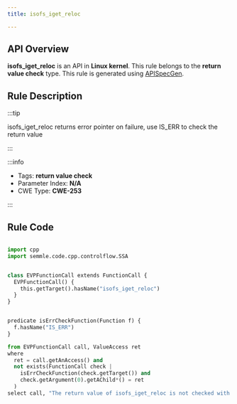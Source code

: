 ```yaml
---
title: isofs_iget_reloc

---
```



## API Overview
**isofs_iget_reloc** is an API in **Linux kernel**. This rule belongs to the **return value check** type. This rule is generated using [APISpecGen](../../tools/APISpecGen).
## Rule Description

:::tip

isofs_iget_reloc returns error pointer on failure, use IS_ERR to check the return value

:::

:::info

- Tags: **return value check**
- Parameter Index: **N/A**
- CWE Type: **CWE-253**

:::

## Rule Code
```python

import cpp
import semmle.code.cpp.controlflow.SSA


class EVPFunctionCall extends FunctionCall {
  EVPFunctionCall() {
    this.getTarget().hasName("isofs_iget_reloc")
  }
}


predicate isErrCheckFunction(Function f) {
  f.hasName("IS_ERR") 
}

from EVPFunctionCall call, ValueAccess ret
where
  ret = call.getAnAccess() and
  not exists(FunctionCall check |
    isErrCheckFunction(check.getTarget()) and
    check.getArgument(0).getAChild*() = ret
  )
select call, "The return value of isofs_iget_reloc is not checked with IS_ERR."
    
```